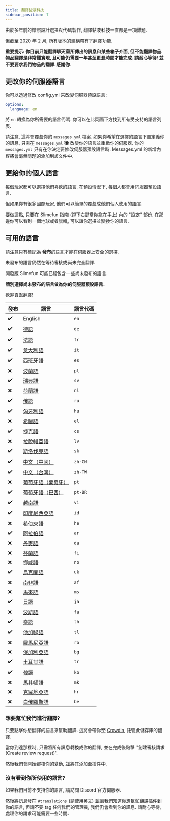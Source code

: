 ```yaml
---
title: 翻譯黏液科技
sidebar_position: 7
---
```


由於多年前的錯誤設計選擇與代碼製作, 翻譯黏液科技一直都是一項難題.

但截至 2020 年 2 月, 所有版本的建構帶有了翻譯功能.

**重要提示: 你目前只能翻譯聊天室所傳出的訊息和某些箱子介面, 但不能翻譯物品. 物品翻譯是非常難實現, 且可能仍需要一年甚至更長時間才能完成. 請耐心等待! 並不要要求我們物品的翻譯. 感謝你.**

## 更改你的伺服器語言

你可以透過修改 config.yml 來改變伺服器預設語言:

```yaml
options:
  language: en
```

將 `en` 轉換為你所需要的語言代碼. 你可以在此頁面下方找到所有受支持的語言列表.

請注意, 這將會覆蓋你的 `messages.yml` 檔案. 如果你希望在選擇的語言下自定義你的訊息, 只需在 `messages.yml` **後** 改變你的語言並重啟你的伺服器. 你的 `messages.yml` 只有在你決定要修改伺服器預設語言時. Messages.yml 的新增內容將會毫無問題的添加到該文件中.

## 更給你的個人語言

每個玩家都可以選擇他們喜歡的語言. 在預設情況下, 每個人都會用伺服器預設語言.

但如果你有很多國際玩家, 他們可以簡單的覆蓋成他們個人使用的語言.

要做這點, 只要在 Slimefun 指南 (蹲下右鍵當你拿在手上) 內的 "設定" 部份. 在那邊你可以看到一個地球或者旗幟, 可以讓你選擇並變換你的語言.

## 可用的語言

請注意只有標記為 **發布**的語言才能在伺服器上安全的選擇.

未發布的語言仍然在等待審核或尚未完全翻譯.

開發版 Slimefun 可能已經包含一些尚未發布的語言.

**請別選擇尚未發布的語言做為你的伺服器預設語言.**

歡迎貢獻翻譯!

| 發布                   | 語言                                                     | 語言代碼    |
| -------------------- | ------------------------------------------------------ | ------- |
| :heavy_check_mark: | English                                                | `en`    |
| :heavy_check_mark: | [德語](https://crowdin.com/project/slimefun/de)          | `de`    |
| :heavy_check_mark: | [法語](https://crowdin.com/project/slimefun/fr)          | `fr`    |
| :heavy_check_mark: | [意大利語](https://crowdin.com/project/slimefun/it)        | `it`    |
| :heavy_check_mark: | [西班牙語](https://crowdin.com/project/slimefun/es)        | `es`    |
| :x:                  | [波蘭語](https://crowdin.com/project/slimefun/pl)         | `pl`    |
| :heavy_check_mark: | [瑞典語](https://crowdin.com/project/slimefun/sv)         | `sv`    |
| :x:                  | [荷蘭語](https://crowdin.com/project/slimefun/nl)         | `nl`    |
| :heavy_check_mark: | [俄語](https://crowdin.com/project/slimefun/ru)          | `ru`    |
| :heavy_check_mark: | [匈牙利語](https://crowdin.com/project/slimefun/hu)        | `hu`    |
| :x:                  | [希臘語](https://crowdin.com/project/slimefun/el)         | `el`    |
| :heavy_check_mark: | [捷克語](https://crowdin.com/project/slimefun/cs)         | `cs`    |
| :x:                  | [拉脫維亞語](https://crowdin.com/project/slimefun/lv)       | `lv`    |
| :heavy_check_mark: | [斯洛伐克語](https://crowdin.com/project/slimefun/sk)       | `sk`    |
| :heavy_check_mark: | [中文（中國）](https://crowdin.com/project/slimefun/zh-CN)   | `zh-CN` |
| :heavy_check_mark: | [中文（台灣）](https://crowdin.com/project/slimefun/zh-TW)   | `zh-TW` |
| :x:                  | [葡萄牙語（葡萄牙）](https://crowdin.com/project/slimefun/pt)   | `pt`    |
| :heavy_check_mark: | [葡萄牙語（巴西）](https://crowdin.com/project/slimefun/pt-BR) | `pt-BR` |
| :heavy_check_mark: | [越南語](https://crowdin.com/project/slimefun/vi)         | `vi`    |
| :heavy_check_mark: | [印度尼西亞語](https://crowdin.com/project/slimefun/id)      | `id`    |
| :x:                  | [希伯來語](https://crowdin.com/project/slimefun/he)        | `he`    |
| :heavy_check_mark: | [阿拉伯語](https://crowdin.com/project/slimefun/ar)        | `ar`    |
| :x:                  | [丹麥語](https://crowdin.com/project/slimefun/da)         | `da`    |
| :x:                  | [芬蘭語](https://crowdin.com/project/slimefun/fi)         | `fi`    |
| :x:                  | [挪威語](https://crowdin.com/project/slimefun/no)         | `no`    |
| :heavy_check_mark: | [烏克蘭語](https://crowdin.com/project/slimefun/uk)        | `uk`    |
| :x:                  | [南非語](https://crowdin.com/project/slimefun/af)         | `af`    |
| :x:                  | [馬來語](https://crowdin.com/project/slimefun/ms)         | `ms`    |
| :heavy_check_mark: | [日語](https://crowdin.com/project/slimefun/ja)          | `ja`    |
| :x:                  | [波斯語](https://crowdin.com/project/slimefun/fa)         | `fa`    |
| :heavy_check_mark: | [泰語](https://crowdin.com/project/slimefun/th)          | `th`    |
| :heavy_check_mark: | [他加祿語](https://crowdin.com/project/slimefun/tl)        | `tl`    |
| :x:                  | [羅馬尼亞語](https://crowdin.com/project/slimefun/ro)       | `ro`    |
| :x:                  | [保加利亞語](https://crowdin.com/project/slimefun/bg)       | `bg`    |
| :heavy_check_mark: | [土耳其語](https://crowdin.com/project/slimefun/tr)        | `tr`    |
| :heavy_check_mark: | [韓語](https://crowdin.com/project/slimefun/ko)          | `ko`    |
| :x:                  | [馬其頓語](https://crowdin.com/project/slimefun/mk)        | `mk`    |
| :x:                  | [克羅地亞語](https://crowdin.com/project/slimefun/hr)       | `hr`    |
| :x:                  | [白俄羅斯語](https://crowdin.com/project/slimefun/be)       | `be`    |

### 想要幫忙我們進行翻譯?

只要點擊你想翻譯的語言來幫助翻譯. 這將會帶你至 [Crowdin](https://crowdin.com/project/slimefun/), 託管此儲存庫的翻譯.

當你到達那裡時, 只需將所有訊息轉換成你的翻譯, 並在完成後點擊 "創建審核請求 (Create review request)".

然後我們會開始審核你的變動, 並將其添加至插件中.

### 沒有看到你所使用的語言?

如果我們目前不支持你的語言, 請訪問 Discord 官方伺服器.

然後將訊息發在 `#translations` (請使用英文) 並讓我們知道你想幫忙翻譯插件到你的語言, 但請不要 tag 任何我們的管理員, 我們仍會看到你的訊息. 請耐心等待, 處理你的請求可能需要一些時間.
